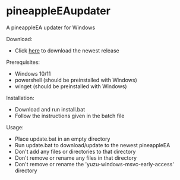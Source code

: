 # pineappleEAupdater
A pineappleEA updater for Windows

Download:
- Click [here](https://github.com/Xryzo11/pineappleEAupdater/releases) to download the newest release

Prerequisites:
- Windows 10/11
- powershell (should be preinstalled with Windows)
- winget (should be preinstalled with Windows)

Installation:
- Download and run install.bat
- Follow the instructions given in the batch file

Usage:
- Place update.bat in an empty directory
- Run update.bat to download/update to the newest pineappleEA
- Don't add any files or directories to that directory
- Don't remove or rename any files in that directory
- Don't remove or rename the 'yuzu-windows-msvc-early-access' directory
